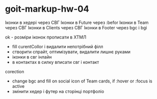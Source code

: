 # goit-markup-hw-04

Іконки в хедері через СВГ
Іконки в Future через :befor
Іконки в Team через СВГ
Іконки в Clients через СВГ
Іконки в Footer через bgc i bgi

ok - розміри іконок прописати в ХТМЛ

- fill curentCollor і видалити непотрібний філл
- створити спрайт, оптимізувати, видалити лишнє руками
- іконки в свг інлайн
- в контактах в силку вписати свг і контакт

corection

- change bgc and fill on social icon of Team cards, if :hover or :focus is active
- змінити хедер і футер на сторінці портфоліо
